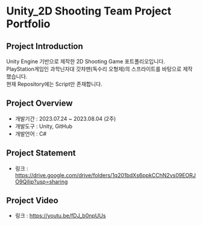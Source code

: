 # Unity_2D Shooting Team Project Portfolio
## Project Introduction
Unity Engine 기반으로 제작한 2D Shooting Game 포트폴리오입니다.
<br/>PlayStation게임인 과학닌자대 갓챠맨(독수리 오형제)의 스프라이트를 바탕으로 제작했습니다.
<br/>현재 Repository에는 Script만 존재합니다.

## Project Overview
- 개발기간 : 2023.07.24 ~ 2023.08.04 (2주)
- 개발도구 : Unity, GitHub
- 개발언어 : C#

## Project Statement
- 링크 : https://drive.google.com/drive/folders/1q201bdXs6ppkCChN2vs09EORJO9QiIjp?usp=sharing

## Project Video
- 링크 : https://youtu.be/fDJ_b0npUUs
